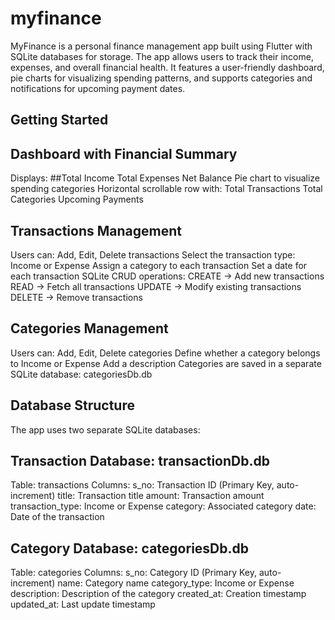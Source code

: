 # myfinance

MyFinance is a personal finance management app built using Flutter with SQLite databases for storage. The app allows users to track their income, expenses, and overall financial health. It features a user-friendly dashboard, pie charts for visualizing spending patterns, and supports categories and notifications for upcoming payment dates.

## Getting Started

## Dashboard with Financial Summary
Displays:
##Total Income
Total Expenses
Net Balance
Pie chart to visualize spending categories
Horizontal scrollable row with:
Total Transactions
Total Categories
Upcoming Payments


## Transactions Management
Users can:
Add, Edit, Delete transactions
Select the transaction type: Income or Expense
Assign a category to each transaction
Set a date for each transaction
SQLite CRUD operations:
CREATE → Add new transactions
READ → Fetch all transactions
UPDATE → Modify existing transactions
DELETE → Remove transactions


## Categories Management
Users can:
Add, Edit, Delete categories
Define whether a category belongs to Income or Expense
Add a description
Categories are saved in a separate SQLite database:
categoriesDb.db


## Database Structure
The app uses two separate SQLite databases:

## Transaction Database: transactionDb.db
Table: transactions
Columns:
s_no: Transaction ID (Primary Key, auto-increment)
title: Transaction title
amount: Transaction amount
transaction_type: Income or Expense
category: Associated category
date: Date of the transaction


## Category Database: categoriesDb.db
Table: categories
Columns:
s_no: Category ID (Primary Key, auto-increment)
name: Category name
category_type: Income or Expense
description: Description of the category
created_at: Creation timestamp
updated_at: Last update timestamp

